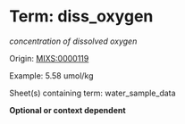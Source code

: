 # Term: diss_oxygen

*concentration of dissolved oxygen*

Origin: [MIXS:0000119](https://w3id.org/mixs/0000119)

Example: 5.58 umol/kg

Sheet(s) containing term: water_sample_data

**Optional or context dependent**